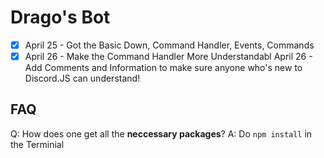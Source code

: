 # Drago's Bot

- [x] April 25 - Got the Basic Down, Command Handler, Events, Commands
- [x] April 26 - Make the Command Handler More Understandabl April 26 - Add Comments and Information to make sure anyone who's new to Discord.JS can understand!

## FAQ

Q: How does one get all the **neccessary packages**?
A: Do `npm install` in the Terminial 
